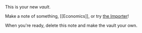 This is your new *vault*.

Make a note of something, [[Economics]], or try [the Importer](https://help.obsidian.md/Plugins/Importer)!

When you're ready, delete this note and make the vault your own.